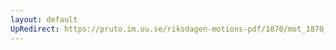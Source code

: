 ```yaml
---
layout: default
UpRedirect: https://pruto.im.uu.se/riksdagen-motions-pdf/1870/mot_1870__ak__160/mot_1870__ak__160-002.pdf
---
```

